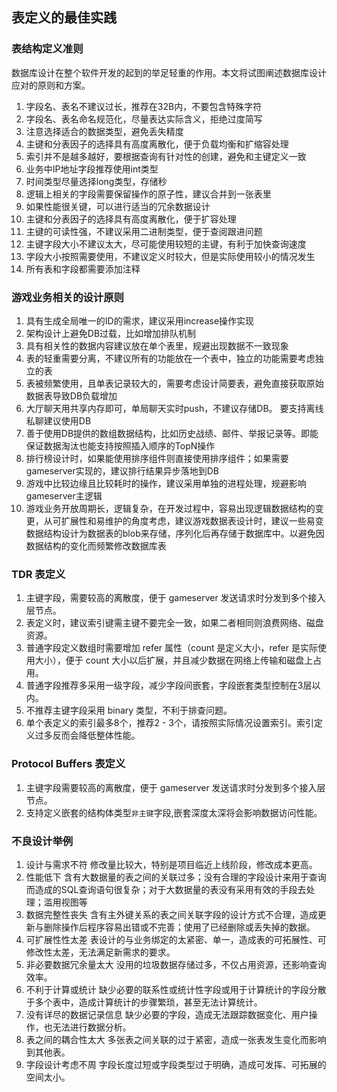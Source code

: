 ## 表定义的最佳实践
### 表结构定义准则
数据库设计在整个软件开发的起到的举足轻重的作用。本文将试图阐述数据库设计应对的原则和方案。

1.	字段名、表名不建议过长，推荐在32B内，不要包含特殊字符
2.	字段名、表名命名规范化，尽量表达实际含义，拒绝过度简写
3.	注意选择适合的数据类型，避免丢失精度
4.	主键和分表因子的选择具有高度离散化，便于负载均衡和扩缩容处理
5.	索引并不是越多越好，要根据查询有针对性的创建，避免和主键定义一致
6.	业务中IP地址字段推荐使用int类型
7.	时间类型尽量选择long类型，存储秒
8.	逻辑上相关的字段需要保留操作的原子性，建议合并到一张表里
9.	如果性能很关键，可以进行适当的冗余数据设计
10.	主键和分表因子的选择具有高度离散化，便于扩容处理
11.	主键的可读性强，不建议采用二进制类型，便于查阅跟进问题
12.	主键字段大小不建议太大，尽可能使用较短的主键，有利于加快查询速度
13.	字段大小按照需要使用，不建议定义时较大，但是实际使用较小的情况发生
14.	所有表和字段都需要添加注释

###	游戏业务相关的设计原则
1.	具有生成全局唯一的ID的需求，建议采用increase操作实现
2.	架构设计上避免DB过载，比如增加排队机制
3.	具有相关性的数据内容建议放在单个表里，规避出现数据不一致现象
4.	表的轻重需要分离，不建议所有的功能放在一个表中，独立的功能需要考虑独立的表
5.	表被频繁使用，且单表记录较大的，需要考虑设计简要表，避免直接获取原始数据表导致DB负载增加
6.	大厅聊天用共享内存即可，单局聊天实时push，不建议存储DB。 要支持离线私聊建议使用DB
7.	善于使用DB提供的数组数据结构，比如历史战绩、邮件、举报记录等。即能保证数据淘汰也能支持按照插入顺序的TopN操作
8.	排行榜设计时，如果能使用排序组件则直接使用排序组件；如果需要gameserver实现的，建议排行结果异步落地到DB
9.	游戏中比较边缘且比较耗时的操作，建议采用单独的进程处理，规避影响gameserver主逻辑
10.	游戏业务开放周期长，逻辑复杂，在开发过程中，容易出现逻辑数据结构的变更，从可扩展性和易维护的角度考虑，建议游戏数据表设计时，建议一些易变数据结构设计为数据表的blob来存储，序列化后再存储于数据库中。以避免因数据结构的变化而频繁修改数据库表

### TDR 表定义
1. 主键字段，需要较高的离散度，便于 gameserver 发送请求时分发到多个接入层节点。
2. 表定义时，建议索引键需主键不要完全一致，如果二者相同则浪费网络、磁盘资源。
3. 普通字段定义数组时需要增加 refer 属性（count 是定义大小，refer 是实际使用大小），便于 count 大小以后扩展，并且减少数据在网络上传输和磁盘上占用。
4. 普通字段推荐多采用一级字段，减少字段间嵌套，字段嵌套类型控制在3层以内。
5. 不推荐主键字段采用 binary 类型，不利于排查问题。
6. 单个表定义的索引最多8个，推荐2 - 3个，请按照实际情况设置索引。索引定义过多反而会降低整体性能。

### Protocol Buffers 表定义
1. 主键字段需要较高的离散度，便于 gameserver 发送请求时分发到多个接入层节点。
2. 支持定义嵌套的结构体类型`非主键`字段,嵌套深度太深将会影响数据访问性能。

###	不良设计举例
1.	设计与需求不符
修改量比较大，特别是项目临近上线阶段，修改成本更高。
2.	性能低下
含有大数据量的表之间的关联过多；没有合理的字段设计来用于查询而造成的SQL查询语句很复杂；对于大数据量的表没有采用有效的手段去处理；滥用视图等
3.	数据完整性丧失
含有主外键关系的表之间关联字段的设计方式不合理，造成更新与删除操作后程序容易出错或不完善；使用了已经删除或丢失掉的数据。
4.	可扩展性性太差
表设计的与业务绑定的太紧密、单一，造成表的可拓展性、可修改性太差，无法满足新需求的要求。
5.	非必要数据冗余量太大
没用的垃圾数据存储过多，不仅占用资源，还影响查询效率。
6.	不利于计算或统计
缺少必要的联系性或统计性字段或用于计算统计的字段分散于多个表中，造成计算统计的步骤繁琐，甚至无法计算统计。
7.	没有详尽的数据记录信息
缺少必要的字段，造成无法跟踪数据变化、用户操作，也无法进行数据分析。
8.	表之间的耦合性太大
多张表之间关联的过于紧密，造成一张表发生变化而影响到其他表。
9.	字段设计考虑不周
字段长度过短或字段类型过于明确，造成可发挥、可拓展的空间太小。